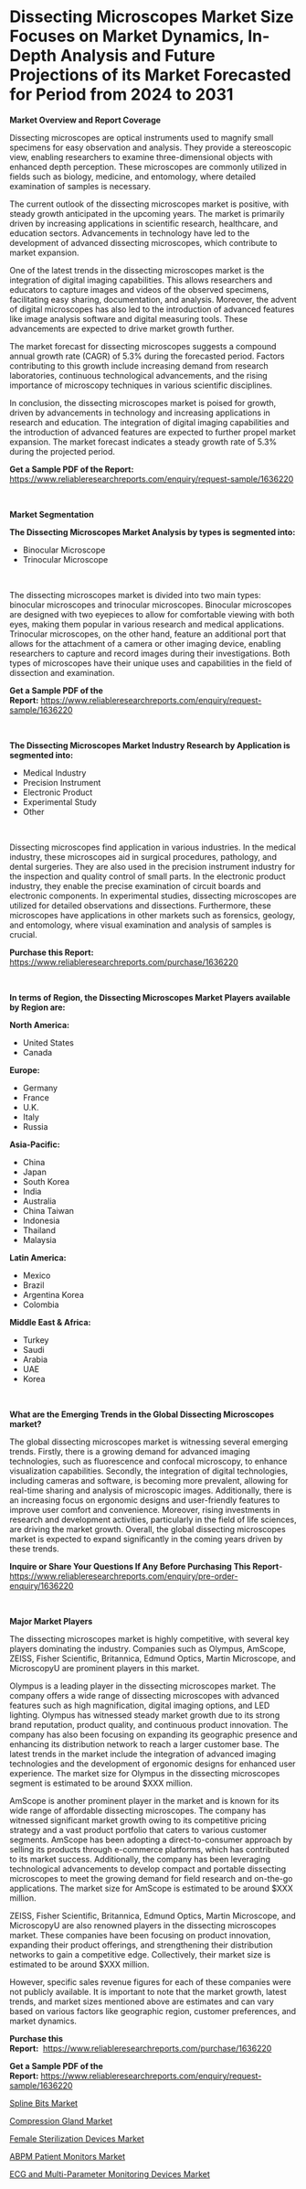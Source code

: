 <p><h1>Dissecting Microscopes Market Size Focuses on Market Dynamics, In-Depth Analysis and Future Projections of its Market Forecasted for Period from 2024 to 2031</h1></p><p><strong>Market Overview and Report Coverage</strong></p>
<p><p>Dissecting microscopes are optical instruments used to magnify small specimens for easy observation and analysis. They provide a stereoscopic view, enabling researchers to examine three-dimensional objects with enhanced depth perception. These microscopes are commonly utilized in fields such as biology, medicine, and entomology, where detailed examination of samples is necessary.</p><p>The current outlook of the dissecting microscopes market is positive, with steady growth anticipated in the upcoming years. The market is primarily driven by increasing applications in scientific research, healthcare, and education sectors. Advancements in technology have led to the development of advanced dissecting microscopes, which contribute to market expansion.</p><p>One of the latest trends in the dissecting microscopes market is the integration of digital imaging capabilities. This allows researchers and educators to capture images and videos of the observed specimens, facilitating easy sharing, documentation, and analysis. Moreover, the advent of digital microscopes has also led to the introduction of advanced features like image analysis software and digital measuring tools. These advancements are expected to drive market growth further.</p><p>The market forecast for dissecting microscopes suggests a compound annual growth rate (CAGR) of 5.3% during the forecasted period. Factors contributing to this growth include increasing demand from research laboratories, continuous technological advancements, and the rising importance of microscopy techniques in various scientific disciplines.</p><p>In conclusion, the dissecting microscopes market is poised for growth, driven by advancements in technology and increasing applications in research and education. The integration of digital imaging capabilities and the introduction of advanced features are expected to further propel market expansion. The market forecast indicates a steady growth rate of 5.3% during the projected period.</p></p>
<p><strong>Get a Sample PDF of the Report:</strong> <a href="https://www.reliableresearchreports.com/enquiry/request-sample/1636220">https://www.reliableresearchreports.com/enquiry/request-sample/1636220</a></p>
<p>&nbsp;</p>
<p><strong>Market Segmentation</strong></p>
<p><strong>The Dissecting Microscopes Market Analysis by types is segmented into:</strong></p>
<p><ul><li>Binocular Microscope</li><li>Trinocular Microscope</li></ul></p>
<p>&nbsp;</p>
<p><p>The dissecting microscopes market is divided into two main types: binocular microscopes and trinocular microscopes. Binocular microscopes are designed with two eyepieces to allow for comfortable viewing with both eyes, making them popular in various research and medical applications. Trinocular microscopes, on the other hand, feature an additional port that allows for the attachment of a camera or other imaging device, enabling researchers to capture and record images during their investigations. Both types of microscopes have their unique uses and capabilities in the field of dissection and examination.</p></p>
<p><strong>Get a Sample PDF of the Report:</strong>&nbsp;<a href="https://www.reliableresearchreports.com/enquiry/request-sample/1636220">https://www.reliableresearchreports.com/enquiry/request-sample/1636220</a></p>
<p>&nbsp;</p>
<p><strong>The Dissecting Microscopes Market Industry Research by Application is segmented into:</strong></p>
<p><ul><li>Medical Industry</li><li>Precision Instrument</li><li>Electronic Product</li><li>Experimental Study</li><li>Other</li></ul></p>
<p>&nbsp;</p>
<p><p>Dissecting microscopes find application in various industries. In the medical industry, these microscopes aid in surgical procedures, pathology, and dental surgeries. They are also used in the precision instrument industry for the inspection and quality control of small parts. In the electronic product industry, they enable the precise examination of circuit boards and electronic components. In experimental studies, dissecting microscopes are utilized for detailed observations and dissections. Furthermore, these microscopes have applications in other markets such as forensics, geology, and entomology, where visual examination and analysis of samples is crucial.</p></p>
<p><strong>Purchase this Report:</strong>&nbsp; <a href="https://www.reliableresearchreports.com/purchase/1636220">https://www.reliableresearchreports.com/purchase/1636220</a></p>
<p>&nbsp;</p>
<p><strong>In terms of Region, the Dissecting Microscopes Market Players available by Region are:</strong></p>
<p>
    <p> <strong> North America: </strong>
        <ul>
            <li>United States</li>
            <li>Canada</li>
        </ul>
        </p> 
    <p> <strong> Europe: </strong>
        <ul>
            <li>Germany</li>
            <li>France</li>
            <li>U.K.</li>
            <li>Italy</li>
            <li>Russia</li>
        </ul>
        </p> 
    <p> <strong> Asia-Pacific: </strong>
        <ul>
            <li>China</li>
            <li>Japan</li>
            <li>South Korea</li>
            <li>India</li>
            <li>Australia</li>
            <li>China Taiwan</li>
            <li>Indonesia</li>
            <li>Thailand</li>
            <li>Malaysia</li>
        </ul>
        </p> 
    <p> <strong> Latin America: </strong>
        <ul>
            <li>Mexico</li>
            <li>Brazil</li>
            <li>Argentina Korea</li>
            <li>Colombia</li>
        </ul>
        </p> 
    <p> <strong> Middle East & Africa: </strong>
        <ul>
            <li>Turkey</li>
            <li>Saudi</li>
            <li>Arabia</li>
            <li>UAE</li>
            <li>Korea</li>
        </ul>
    </p>
    </p>
<p>&nbsp;</p>
<p><strong>What are the Emerging Trends in the Global Dissecting Microscopes market?</strong></p>
<p><p>The global dissecting microscopes market is witnessing several emerging trends. Firstly, there is a growing demand for advanced imaging technologies, such as fluorescence and confocal microscopy, to enhance visualization capabilities. Secondly, the integration of digital technologies, including cameras and software, is becoming more prevalent, allowing for real-time sharing and analysis of microscopic images. Additionally, there is an increasing focus on ergonomic designs and user-friendly features to improve user comfort and convenience. Moreover, rising investments in research and development activities, particularly in the field of life sciences, are driving the market growth. Overall, the global dissecting microscopes market is expected to expand significantly in the coming years driven by these trends.</p></p>
<p><strong>Inquire or Share Your Questions If Any Before Purchasing This Report</strong>- <a href="https://www.reliableresearchreports.com/enquiry/pre-order-enquiry/1636220">https://www.reliableresearchreports.com/enquiry/pre-order-enquiry/1636220</a></p>
<p>&nbsp;</p>
<p><strong>Major Market Players</strong></p>
<p><p>The dissecting microscopes market is highly competitive, with several key players dominating the industry. Companies such as Olympus, AmScope, ZEISS, Fisher Scientific, Britannica, Edmund Optics, Martin Microscope, and MicroscopyU are prominent players in this market.</p><p>Olympus is a leading player in the dissecting microscopes market. The company offers a wide range of dissecting microscopes with advanced features such as high magnification, digital imaging options, and LED lighting. Olympus has witnessed steady market growth due to its strong brand reputation, product quality, and continuous product innovation. The company has also been focusing on expanding its geographic presence and enhancing its distribution network to reach a larger customer base. The latest trends in the market include the integration of advanced imaging technologies and the development of ergonomic designs for enhanced user experience. The market size for Olympus in the dissecting microscopes segment is estimated to be around $XXX million.</p><p>AmScope is another prominent player in the market and is known for its wide range of affordable dissecting microscopes. The company has witnessed significant market growth owing to its competitive pricing strategy and a vast product portfolio that caters to various customer segments. AmScope has been adopting a direct-to-consumer approach by selling its products through e-commerce platforms, which has contributed to its market success. Additionally, the company has been leveraging technological advancements to develop compact and portable dissecting microscopes to meet the growing demand for field research and on-the-go applications. The market size for AmScope is estimated to be around $XXX million.</p><p>ZEISS, Fisher Scientific, Britannica, Edmund Optics, Martin Microscope, and MicroscopyU are also renowned players in the dissecting microscopes market. These companies have been focusing on product innovation, expanding their product offerings, and strengthening their distribution networks to gain a competitive edge. Collectively, their market size is estimated to be around $XXX million. </p><p>However, specific sales revenue figures for each of these companies were not publicly available. It is important to note that the market growth, latest trends, and market sizes mentioned above are estimates and can vary based on various factors like geographic region, customer preferences, and market dynamics.</p></p>
<p><strong>Purchase this Report:</strong>&nbsp;&nbsp;<a href="https://www.reliableresearchreports.com/purchase/1636220">https://www.reliableresearchreports.com/purchase/1636220</a></p>
<p></p>
<p><strong>Get a Sample PDF of the Report:</strong>&nbsp;<a href="https://www.reliableresearchreports.com/enquiry/request-sample/1636220">https://www.reliableresearchreports.com/enquiry/request-sample/1636220</a></p>
<p><p><a href="https://github.com/kholmovskayalyudmila/Market-Research-Report-List-2/blob/main/spline-bits-market.md">Spline Bits Market</a></p><p><a href="https://github.com/zebdakicsin/Market-Research-Report-List-2/blob/main/compression-gland-market.md">Compression Gland Market</a></p><p><a href="https://medium.com/@jeanlopez1945/female-sterilization-devices-market-report-reveals-the-latest-trends-and-growth-opportunities-of-669fe9875547">Female Sterilization Devices Market</a></p><p><a href="https://medium.com/@jeanlopez1945/abpm-patient-monitors-market-trends-forecast-and-competitive-analysis-to-2030-d8bfa1fb03e3">ABPM Patient Monitors Market</a></p><p><a href="https://medium.com/@jeanlopez1945/ecg-and-multi-parameter-monitoring-devices-market-size-market-outlook-and-market-forecast-2023-to-e394e919a375">ECG and Multi-Parameter Monitoring Devices Market</a></p></p>